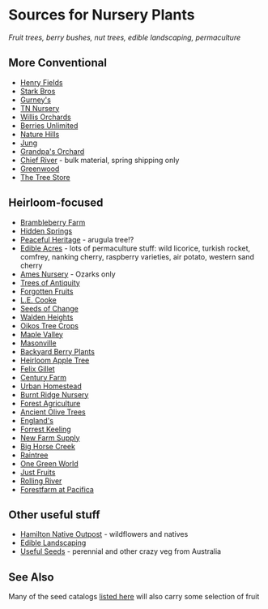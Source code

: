 # Sources for Nursery Plants

*Fruit trees, berry bushes, nut trees, edible landscaping, permaculture*

## More Conventional

- [Henry Fields](http://www.henryfields.com/)    
- [Stark Bros](http://www.starkbros.com/)    
- [Gurney's](http://www.gurneys.com/)     
- [TN Nursery](http://www.tnnursery.net/)    
- [Willis Orchards](https://www.willisorchards.com/)    
- [Berries Unlimited](http://www.berriesunlimited.com/)    
- [Nature Hills](http://www.naturehills.com/)    
- [Jung](https://www.jungseed.com/)    
- [Grandpa's Orchard](http://www.grandpasorchard.com/)    
- [Chief River](https://www.chiefrivernursery.com/) - bulk material, spring shipping only    
- [Greenwood](https://www.greenwoodnursery.com/)
- [The Tree Store](http://thetreestore.info/)

## Heirloom-focused
- [Brambleberry Farm](https://www.brambleberryfarm.org/)
- [Hidden Springs](http://www.hiddenspringsnursery.com/)
- [Peaceful Heritage](https://peacefulheritage.com/) - arugula tree!?
- [Edible Acres](http://www.edibleacres.org/) - lots of permaculture stuff: wild licorice, turkish rocket, comfrey, nanking cherry, raspberry varieties, air potato, western sand cherry    
- [Ames Nursery](http://www.amesorchardandnursery.com/) - Ozarks only  
- [Trees of Antiquity](http://www.treesofantiquity.com/)     
- [Forgotten Fruits](http://forgottenfruits.co.nz/)     
- [L.E. Cooke](http://www.lecooke.com/cms/home.html)    
- [Seeds of Change](http://www.seedsofchange.com/home.aspx)    
- [Walden Heights](http://waldenheightsnursery.com/)    
- [Oikos Tree Crops](http://oikostreecrops.com/)    
- [Maple Valley](http://maplevalleyorchards.com/Pages/Home.aspx)    
- [Masonville](http://www.masonvilleorchard.com/scionwood.htm)    
- [Backyard Berry Plants](http://backyardberryplants.com/index.htm)    
- [Heirloom Apple Tree](http://heirloomappletree.com/)    
- [Felix Gillet](http://felixgillet.org/)    
- [Century Farm](http://centuryfarmorchards.com/)    
- [Urban Homestead](http://oldvaapples.com/)    
- [Burnt Ridge Nursery](http://www.burntridgenursery.com)    
- [Forest Agriculture](https://www.forestag.com)    
- [Ancient Olive Trees](https://www.ancientolivetrees.com/)    
- [England's](http://www.nuttrees.net/)     
- [Forrest Keeling](https://www.fknursery.com/)     
- [New Farm Supply](https://newfarmsupply.com/)     
- [Big Horse Creek](http://bighorsecreekfarm.com/)    
- [Raintree](https://raintreenursery.com/)
- [One Green World](https://onegreenworld.com/)
- [Just Fruits](https://justfruitsandexotics.com/)
- [Rolling River](https://www.rollingrivernursery.com/index.php)
- [Forestfarm at Pacifica](https://www.forestfarm.com/)

## Other useful stuff 

- [Hamilton Native Outpost](https://www.hamiltonnativeoutpost.com/) - wildflowers and natives    
- [Edible Landscaping](https://ediblelandscaping.com/)    
- [Useful Seeds](http://www.usefulseeds.com/) - perennial and other crazy veg from Australia

## See Also

Many of the seed catalogs [listed here](http://vomitingchicken.com/another-happy-list-genes-seed-catalog-list/) will also carry some selection of fruit
